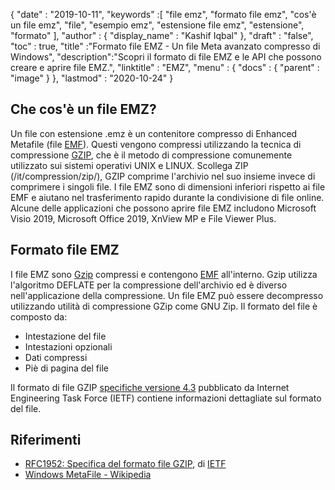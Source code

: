 {
  "date" : "2019-10-11",
  "keywords" :[ "file emz", "formato file emz", "cos'è un file emz", "file", "esempio emz", "estensione file emz", "estensione", "formato" ],
  "author" : {
    "display_name" : "Kashif Iqbal"
},
  "draft" : "false",
  "toc" : true,
  "title" :"Formato file EMZ - Un file Meta avanzato compresso di Windows",
  "description":"Scopri il formato di file EMZ e le API che possono creare e aprire file EMZ.",
  "linktitle" : "EMZ",
  "menu" : {
    "docs" : {
      "parent" : "image"
}
},
  "lastmod" : "2020-10-24"
}

## Che cos'è un file EMZ?

Un file con estensione .emz è un contenitore compresso di Enhanced Metafile (file [EMF](/it/image/emf/)). Questi vengono compressi utilizzando la tecnica di compressione [GZIP](/it/compression/gz/), che è il metodo di compressione comunemente utilizzato sui sistemi operativi UNIX e LINUX. Scollega ZIP (/it/compression/zip/), GZIP comprime l'archivio nel suo insieme invece di comprimere i singoli file. I file EMZ sono di dimensioni inferiori rispetto ai file EMF e aiutano nel trasferimento rapido durante la condivisione di file online. Alcune delle applicazioni che possono aprire file EMZ includono Microsoft Visio 2019, Microsoft Office 2019, XnView MP e File Viewer Plus.

## Formato file EMZ

I file EMZ sono [Gzip](/it/compression/gz/) compressi e contengono [EMF](/it/image/emf/) all'interno. Gzip utilizza l'algoritmo DEFLATE per la compressione dell'archivio ed è diverso nell'applicazione della compressione. Un file EMZ può essere decompresso utilizzando utilità di compressione GZip come GNU Zip. Il formato del file è composto da:

* Intestazione del file
* Intestazioni opzionali
* Dati compressi
* Piè di pagina del file

Il formato di file GZIP [specifiche versione 4.3](https://datatracker.ietf.org/doc/html/rfc1952) pubblicato da Internet Engineering Task Force (IETF) contiene informazioni dettagliate sul formato del file.

## Riferimenti

* [RFC1952: Specifica del formato file GZIP](https://datatracker.ietf.org/doc/html/rfc1952), di [IETF](https://www.ietf.org/)
* [Windows MetaFile - Wikipedia](https://en.wikipedia.org/wiki/Windows_Metafile)

